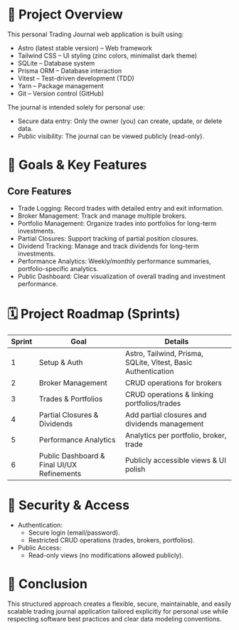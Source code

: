 # 🚀 Project Overview

This personal Trading Journal web application is built using:

- Astro (latest stable version) – Web framework
- Tailwind CSS – UI styling (zinc colors, minimalist dark theme)
- SQLite – Database system
- Prisma ORM – Database interaction
- Vitest – Test-driven development (TDD)
- Yarn – Package management
- Git – Version control (GitHub)

The journal is intended solely for personal use:

- Secure data entry: Only the owner (you) can create, update, or delete data.
- Public visibility: The journal can be viewed publicly (read-only).

# 🎯 Goals & Key Features

## Core Features

- Trade Logging: Record trades with detailed entry and exit information.
- Broker Management: Track and manage multiple brokers.
- Portfolio Management: Organize trades into portfolios for long-term investments.
- Partial Closures: Support tracking of partial position closures.
- Dividend Tracking: Manage and track dividends for long-term investments.
- Performance Analytics: Weekly/monthly performance summaries, portfolio-specific analytics.
- Public Dashboard: Clear visualization of overall trading and investment performance.

# 🗓️ Project Roadmap (Sprints)

| Sprint | Goal                                       | Details                                                       |
| ------ | ------------------------------------------ | ------------------------------------------------------------- |
| 1      | Setup & Auth                               | Astro, Tailwind, Prisma, SQLite, Vitest, Basic Authentication |
| 2      | Broker Management                          | CRUD operations for brokers                                   |
| 3      | Trades & Portfolios                        | CRUD operations & linking portfolios/trades                   |
| 4      | Partial Closures & Dividends               | Add partial closures and dividends management                 |
| 5      | Performance Analytics                      | Analytics per portfolio, broker, trade                        |
| 6      | Public Dashboard & Final UI/UX Refinements | Publicly accessible views & UI polish                         |

# 🔐 Security & Access

- Authentication:
  - Secure login (email/password).
  - Restricted CRUD operations (trades, brokers, portfolios).
- Public Access:
  - Read-only views (no modifications allowed publicly).

# 🚩 Conclusion

This structured approach creates a flexible, secure, maintainable, and easily scalable trading
journal application tailored explicitly for personal use while respecting software best practices
and clear data modeling conventions.
